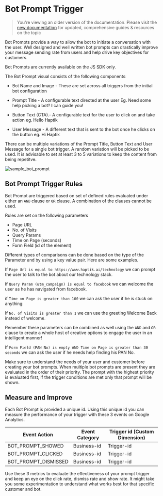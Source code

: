 # Bot Prompt Trigger

> You're viewing an older version of the documentation. Please visit the [new documentation](https://docs.haptik.ai/) for updated, comprehensive guides & resources on the topic

Bot Prompts provide a way to allow the bot to initiate a conversation with the user. Well designed and well written bot prompts can drastically improve your message sending rate from users and help drive key objectives for customers.

Bot Prompts are currently available on the JS SDK only.

The Bot Prompt visual consists of the following components:

- Bot Name and Image -  These are set across all triggers from the initial bot configuration

- Prompt Title - A configurable text directed at the user Eg. Need some help picking a bot? I can guide you!

- Button Text (CTA).- A configurable text for the user to click on and take action eg. Hello Haptik

- User Message - A different text that is sent to the bot once he clicks on the button eg. Hi Haptik

There can be multiple variations of the Prompt Title, Button Text and User Message for a single bot trigger. A random variation will be picked to be used. It is advisable to set at least 3 to 5 variations to keep the content from being repetitve.

![sample_bot_prompt](bot-prompt-sample.png)

## Bot Prompt Trigger Rules

Bot Prompt are triggered based on set of defined rules evaluated under either an `AND` clause or `OR` clause. A combination of the clauses cannot be used.

Rules are set on the following parameters

- Page URL 
- No. of Visits
- Query Params
- Time on Page (seconds)
- Form Field (id of the element)

Different types of comparisons can be done based on the type of the Parameter and by using a key value pair. Here are some examples.

If `Page Url is equal to https://www.haptik.ai/technology` we can prompt the user to talk to the bot about our technology stack.

if `Query Param (utm_campaign) is equal to facebook` we can welcome the user as he has navigated from facebook.

if `Time on Page is greater than 100` we can ask the user if he is stuck on anything

If `No. of Visits is greater than 1` we can use the greeting Welcome Back instead of welcome.

Remember these parameters can be combined as well using the `AND` and `OR` clause to create a whole host of creative options to engage the user in an intelligent manner! 

If `Form Field (PAN No) is empty AND Time on Page is greater than 30 seconds` we can ask the user if he needs help finding his PAN No.

Make sure to understand the needs of your user and customer before creating your bot prompts. When multiple bot prompts are present they are evaluated in the order of their priority. The prompt with the highest priority is evaluated first, if the trigger conditions are met only that prompt will be shown.

## Measure and Improve

Each Bot Prompt is provided a unique id. Using this unique id you can measure the performance of your trigger with these 3 events on Google Analytics.

| Event Action         | Event Category | Trigger id (Custom Dimension) |
| -------------------- | -------------- | ----------------------------- |
| BOT_PROMPT_SHOWED    | Business-id    | Trigger-id                    |
| BOT_PROMPT_CLICKED   | Business-id    | Trigger-id                    |
| BOT_PROMPT_DISMISSED | Business-id    | Trigger-id                    |

Use these 3 metrics to evaluate the effectiveness of your prompt trigger and keep an eye on the click rate, dismiss rate and show rate. It might take you some experimentation to understand what works best for that specific customer and bot.
